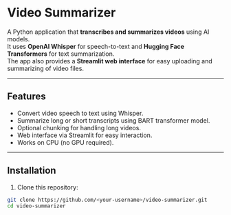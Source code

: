 # Video Summarizer

A Python application that **transcribes and summarizes videos** using AI models.  
It uses **OpenAI Whisper** for speech-to-text and **Hugging Face Transformers** for text summarization.  
The app also provides a **Streamlit web interface** for easy uploading and summarizing of video files.

---

## Features

- Convert video speech to text using Whisper.
- Summarize long or short transcripts using BART transformer model.
- Optional chunking for handling long videos.
- Web interface via Streamlit for easy interaction.
- Works on CPU (no GPU required).

---

## Installation

1. Clone this repository:

```bash
git clone https://github.com/<your-username>/video-summarizer.git
cd video-summarizer
```
